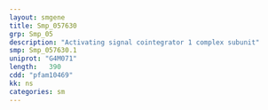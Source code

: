 ```yaml
---
layout: smgene
title: Smp_057630
grp: Smp_05
description: "Activating signal cointegrator 1 complex subunit"
smp: Smp_057630.1
uniprot: "G4M071"
length:   390
cdd: "pfam10469"
kk: ns
categories: sm
---
```


